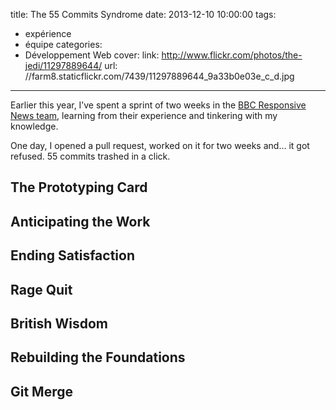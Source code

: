 title: The 55 Commits Syndrome
date: 2013-12-10 10:00:00
tags:
- expérience
- équipe
categories:
- Développement Web
cover:
  link: http://www.flickr.com/photos/the-jedi/11297889644/
  url: //farm8.staticflickr.com/7439/11297889644_9a33b0e03e_c_d.jpg
---

Earlier this year, I’ve spent a sprint of two weeks in the [BBC Responsive News team](http://responsivenews.co.uk), learning from their experience and tinkering with my knowledge.

One day, I opened a pull request, worked on it for two weeks and… it got refused. 55 commits trashed in a click.

<!--more-->

## The Prototyping Card

## Anticipating the Work

## Ending Satisfaction

## Rage Quit

## British Wisdom

## Rebuilding the Foundations

## Git Merge